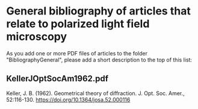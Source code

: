 # General bibliography of articles that relate to polarized light field microscopy

As you add one or more PDF files of articles to the folder "BibliographyGeneral", please add a short description to the top of this list:

## KellerJOptSocAm1962.pdf
Keller, J. B. (1962). Geometrical theory of diffraction. J. Opt. Soc. Amer., 52:116-130. https://doi.org/10.1364/josa.52.000116
